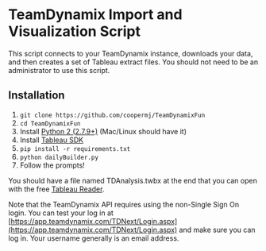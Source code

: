 # TeamDynamix Import and Visualization Script

This script connects to your TeamDynamix instance, downloads your data, and then creates a set of Tableau extract files. You should not need to be an administrator to use this script.

## Installation

1. `git clone https://github.com/coopermj/TeamDynamixFun`
1. `cd TeamDynamixFun`
1. Install [Python 2 (2.7.9+)](https://www.python.org/downloads/windows/) (Mac/Linux should have it)
2. Install [Tableau SDK](https://onlinehelp.tableau.com/current/api/sdk/en-us/help.htm#SDK/tableau_sdk_installing.htm%3FTocPath%3D_____3)
3. `pip install -r requirements.txt`
4. `python dailyBuilder.py`
5. Follow the prompts!

You should have a file named TDAnalysis.twbx at the end that you can open with the free [Tableau Reader](http://www.tableau.com/products/reader).

Note that the TeamDynamix API requires using the non-Single Sign On login. You can test your log in at [https://app.teamdynamix.com/TDNext/Login.aspx](https://app.teamdynamix.com/TDNext/Login.aspx) and make sure you can log in. Your username generally is an email address.

